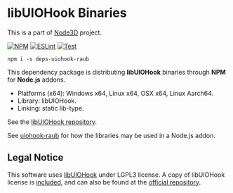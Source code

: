 # libUIOHook Binaries

This is a part of [Node3D](https://github.com/raub) project.

[![NPM](https://badge.fury.io/js/deps-uiohook-raub.svg)](https://badge.fury.io/js/deps-uiohook-raub)
[![ESLint](https://github.com/raub/deps-uiohook-raub/actions/workflows/eslint.yml/badge.svg)](https://github.com/raub/deps-uiohook-raub/actions/workflows/eslint.yml)
[![Test](https://github.com/raub/deps-uiohook-raub/actions/workflows/test.yml/badge.svg)](https://github.com/raub/deps-uiohook-raub/actions/workflows/test.yml)

```console
npm i -s deps-uiohook-raub
```

This dependency package is distributing **libUIOHook**
binaries through **NPM** for **Node.js** addons.

* Platforms (x64): Windows x64, Linux x64, OSX x64, Linux Aarch64.
* Library: libUIOHook.
* Linking: static lib-type.

See the [libUIOHook repository](https://github.com/kwhat/libuiohook).

See [uiohook-raub](https://github.com/raub/uiohook-raub/tree/master/src) for
how the libraries may be used in a Node.js addon.


## Legal Notice

This software uses [libUIOHook](https://github.com/kwhat/libuiohook) under LGPL3 license.
A copy of libUIOHook license is [included](/LIBUIOHOOK_LGPL.md),
and can also be found at the
[official repository](https://github.com/kwhat/libuiohook/blob/1.2/COPYING.LESSER.md).

